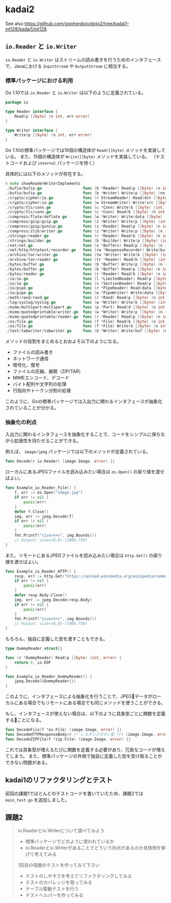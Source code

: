 # kadai2

See also https://github.com/gopherdojo/dojo2/tree/kadai1-int128/kadai1/int128.


## `io.Reader` と `io.Writer`

`io.Reader` と `io.Writer` はストリームの読み書きを行うためのインタフェースで、Javaにおける `InputStream` や `OutputStream` に相当する。

### 標準パッケージにおける利用

Go 1.10では `io.Reader` と `io.Writer` は以下のように定義されている。

```go
package io

type Reader interface {
	Read(p []byte) (n int, err error)
}

type Writer interface {
	Write(p []byte) (n int, err error)
}
```

Go 1.10の標準パッケージでは16個の構造体が `Read([]byte)` メソッドを実装している。
また、15個の構造体が `Write([]byte)` メソッドを実装している。
（テストコードおよび `internal` パッケージを除く）

具体的には以下のメソッドが存在する。

```go
% make showReaderWriterImplements
./bufio/bufio.go                  func (b *Reader) Read(p []byte) (n int, err error) {
./bufio/bufio.go                  func (b *Writer) Write(p []byte) (nn int, err error) {
./crypto/cipher/io.go             func (r StreamReader) Read(dst []byte) (n int, err error) {
./crypto/cipher/io.go             func (w StreamWriter) Write(src []byte) (n int, err error) {
./crypto/tls/conn.go              func (c *Conn) Write(b []byte) (int, error) {
./crypto/tls/conn.go              func (c *Conn) Read(b []byte) (n int, err error) {
./compress/flate/deflate.go       func (w *Writer) Write(data []byte) (n int, err error) {
./compress/gzip/gzip.go           func (z *Writer) Write(p []byte) (int, error) {
./compress/gzip/gunzip.go         func (z *Reader) Read(p []byte) (n int, err error) {
./compress/zlib/writer.go         func (z *Writer) Write(p []byte) (n int, err error) {
./strings/reader.go               func (r *Reader) Read(b []byte) (n int, err error) {
./strings/builder.go              func (b *Builder) Write(p []byte) (int, error) {
./net/net.go                      func (v *Buffers) Read(p []byte) (n int, err error) {
./net/http/httptest/recorder.go   func (rw *ResponseRecorder) Write(buf []byte) (int, error) {
./archive/tar/writer.go           func (tw *Writer) Write(b []byte) (int, error) {
./archive/tar/reader.go           func (tr *Reader) Read(b []byte) (int, error) {
./bytes/buffer.go                 func (b *Buffer) Write(p []byte) (n int, err error) {
./bytes/buffer.go                 func (b *Buffer) Read(p []byte) (n int, err error) {
./bytes/reader.go                 func (r *Reader) Read(b []byte) (n int, err error) {
./io/io.go                        func (l *LimitedReader) Read(p []byte) (n int, err error) {
./io/io.go                        func (s *SectionReader) Read(p []byte) (n int, err error) {
./io/pipe.go                      func (r *PipeReader) Read(data []byte) (n int, err error) {
./io/pipe.go                      func (w *PipeWriter) Write(data []byte) (n int, err error) {
./math/rand/rand.go               func (r *Rand) Read(p []byte) (n int, err error) {
./log/syslog/syslog.go            func (w *Writer) Write(b []byte) (int, error) {
./mime/multipart/multipart.go     func (p *Part) Read(d []byte) (n int, err error) {
./mime/quotedprintable/writer.go  func (w *Writer) Write(p []byte) (n int, err error) {
./mime/quotedprintable/reader.go  func (r *Reader) Read(p []byte) (n int, err error) {
./os/file.go                      func (f *File) Read(b []byte) (n int, err error) {
./os/file.go                      func (f *File) Write(b []byte) (n int, err error) {
./text/tabwriter/tabwriter.go     func (b *Writer) Write(buf []byte) (n int, err error) {
```

メソッドの役割をまとめるとおおよそ以下のようになる。

- ファイルの読み書き
- ネットワーク通信
- 暗号化、復号
- ファイルの圧縮、展開（ZIP/TAR）
- MIMEエンコード、デコード
- バイト配列や文字列の処理
- 行指向やトークン分割の処理

このように、Goの標準パッケージでは入出力に関わるインタフェースが抽象化されていることが分かる。

### 抽象化の利点

入出力に関わるインタフェースを抽象化することで、コードをシンプルに保ちながら拡張性を持たせることができる。

例えば、 `image/jpeg` パッケージでは以下のメソッドが定義されている。

```go
func Decode(r io.Reader) (image.Image, error) {}
```

ローカルにあるJPEGファイルを読み込みたい場合は `os.Open()` の戻り値を渡せばよい。

```go
func Example_io_Reader_File() {
	f, err := os.Open("image.jpg")
	if err != nil {
		panic(err)
	}
	defer f.Close()
	img, err := jpeg.Decode(f)
	if err != nil {
		panic(err)
	}
	fmt.Printf("size=%+v", img.Bounds())
	// Output: size=(0,0)-(1000,750)
}
```

また、リモートにあるJPEGファイルを読み込みたい場合は `http.Get()` の戻り値を渡せばよい。

```go
func Example_io_Reader_HTTP() {
	resp, err := http.Get("https://upload.wikimedia.org/wikipedia/commons/b/b2/JPEG_compression_Example.jpg")
	if err != nil {
		panic(err)
	}
	defer resp.Body.Close()
	img, err := jpeg.Decode(resp.Body)
	if err != nil {
		panic(err)
	}
	fmt.Printf("size=%+v", img.Bounds())
	// Output: size=(0,0)-(1000,750)
}
```

もちろん、独自に定義した型を渡すこともできる。

```go
type DummyReader struct{}

func (r *DummyReader) Read(p []byte) (int, error) {
	return 0, io.EOF
}

func Example_io_Reader_DummyReader() {
	jpeg.Decode(&DummyReader{})
}
```

このように、インタフェースによる抽象化を行うことで、JPEGデータがローカルにある場合でもリモートにある場合でも同じメソッドを使うことができる。

もし、インタフェースが使えない場合は、以下のように具象型ごとに関数を定義することになる。

```go
func DecodeFile(f *os.File) (image.Image, error) {}
func DecodeHTTPResponseBody(r /* レスポンスボディ型 */) (image.Image, error) {}
func DecodeZIPFile(f *zip.File) (image.Image, error) {}
```

これでは具象型が増えるたびに関数を定義する必要があり、冗長なコードが増えてしまう。
また、標準パッケージの外側で独自に定義した型を受け取ることができない問題がある。


## kadai1のリファクタリングとテスト

前回の課題1でほとんどのテストコードを書いていたため、課題2では `main_test.go` を追加しました。


## 課題2

> io.Readerとio.Writerについて調べてみよう
>
> - 標準パッケージでどのように使われているか
> - io.Readerとio.Writerがあることでどういう利点があるのか具体例を挙げて考えてみる
>
> 1回目の宿題のテストを作ってみて下さい
>
> - テストのしやすさを考えてリファクタリングしてみる
> - テストのカバレッジを取ってみる
> - テーブル駆動テストを行う
> - テストヘルパーを作ってみる
